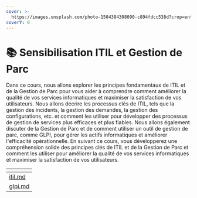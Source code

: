 ```yaml
---
cover: >-
  https://images.unsplash.com/photo-1504384308090-c894fdcc538d?crop=entropy&cs=tinysrgb&fm=jpg&ixid=MnwxOTcwMjR8MHwxfHNlYXJjaHw0fHxvcGVuJTIwc3BhY2V8ZW58MHx8fHwxNjc0OTg4Mjc3&ixlib=rb-4.0.3&q=80
coverY: 0
---
```


# 📚 Sensibilisation ITIL et Gestion de Parc

Dans ce cours, nous allons explorer les principes fondamentaux de ITIL et de la Gestion de Parc pour vous aider à comprendre comment améliorer la qualité de vos services informatiques et maximiser la satisfaction de vos utilisateurs. Nous allons décrire les processus clés de ITIL, tels que la gestion des incidents, la gestion des demandes, la gestion des configurations, etc. et comment les utiliser pour développer des processus de gestion de services plus efficaces et plus fiables. Nous allons également discuter de la Gestion de Parc et de comment utiliser un outil de gestion de parc, comme GLPI, pour gérer les actifs informatiques et améliorer l'efficacité opérationnelle. En suivant ce cours, vous développerez une compréhension solide des principes clés de ITIL et de la Gestion de Parc et comment les utiliser pour améliorer la qualité de vos services informatiques et maximiser la satisfaction de vos utilisateurs.

<table data-view="cards"><thead><tr><th data-card-target data-type="content-ref"></th></tr></thead><tbody><tr><td><a href="itil.md">itil.md</a></td></tr><tr><td><a href="glpi.md">glpi.md</a></td></tr></tbody></table>
